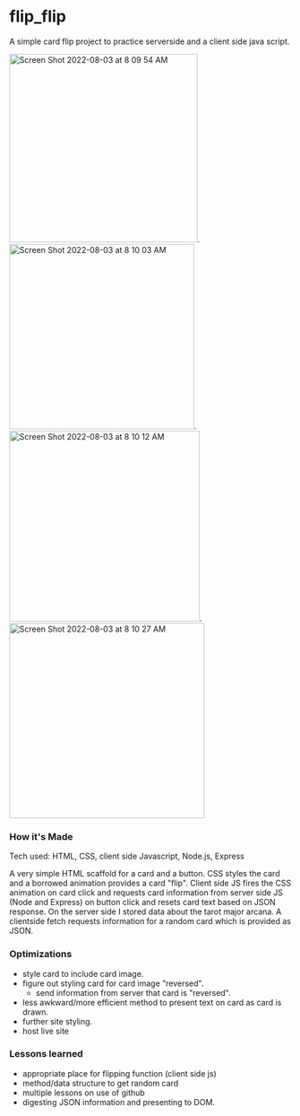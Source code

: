# flip_flip

A simple card flip project to practice serverside and a client side java script. 

<img width="336" alt="Screen Shot 2022-08-03 at 8 09 54 AM" src="https://user-images.githubusercontent.com/102367926/182604522-37c97494-7129-45e0-b82a-e20acebdc584.png">.  <img width="330" alt="Screen Shot 2022-08-03 at 8 10 03 AM" src="https://user-images.githubusercontent.com/102367926/182604573-dd1145f7-b8c9-4f4b-9bac-f267dfcc2c0d.png">.<img width="340" alt="Screen Shot 2022-08-03 at 8 10 12 AM" src="https://user-images.githubusercontent.com/102367926/182604603-658c7b26-3f9b-4bb3-85f2-9350818f8135.png">. <img width="348" alt="Screen Shot 2022-08-03 at 8 10 27 AM" src="https://user-images.githubusercontent.com/102367926/182604648-e13fa827-72f9-42a7-9b62-e80782506a44.png">

### How it's Made
Tech used: HTML, CSS, client side Javascript, Node.js, Express

A very simple HTML scaffold for a card and a button. CSS styles the card and a borrowed animation provides a card "flip". Client side JS fires the CSS animation on card click and requests card information from server side JS (Node and Express) on button click and resets card text based on JSON response. On the server side I stored data about the tarot major arcana. A clientside fetch requests information for a random card which is provided as JSON. 

### Optimizations
- style card to include card image.
- figure out styling card for card image "reversed".
  - send information from server that card is "reversed".
- less awkward/more efficient method to present text on card as card is drawn.
- further site styling.
- host live site

### Lessons learned
- appropriate place for flipping function (client side js)
- method/data structure to get random card
- multiple lessons on use of github
- digesting JSON information and presenting to DOM.
